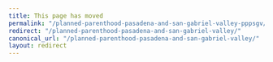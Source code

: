 ```yaml
---
title: This page has moved
permalink: "/planned-parenthood-pasadena-and-san-gabriel-valley-pppsgv/"
redirect: "/planned-parenthood-pasadena-and-san-gabriel-valley/"
canonical_url: "/planned-parenthood-pasadena-and-san-gabriel-valley/"
layout: redirect
---
```

